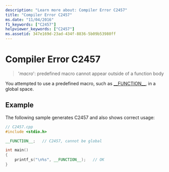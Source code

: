 ```yaml
---
description: "Learn more about: Compiler Error C2457"
title: "Compiler Error C2457"
ms.date: "11/04/2016"
f1_keywords: ["C2457"]
helpviewer_keywords: ["C2457"]
ms.assetid: 347e169d-23ad-434f-8836-5b09b53980ff
---
```

# Compiler Error C2457

> '*macro*': predefined macro cannot appear outside of a function body

You attempted to use a predefined macro, such as [&#95;&#95;FUNCTION&#95;&#95;](../../preprocessor/predefined-macros.md), in a global space.

## Example

The following sample generates C2457 and also shows correct usage:

```cpp
// C2457.cpp
#include <stdio.h>

__FUNCTION__;   // C2457, cannot be global

int main()
{
    printf_s("\n%s", __FUNCTION__);   // OK
}
```
